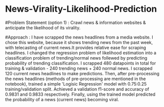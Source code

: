 # News-Virality-Likelihood-Prediction
#Problem Statement (option 1) :
Crawl news & information websites & anticipate the likelihood of its virality.

#Approach :
I have scrapped the news headlines from a media website. I chose this website, because it shows trending news from the past week, with telecasting of current news.It provides relative ease for scraping headlines.
I changed the regression problem of likelihood estimation into a classification problem of trending/normal news follewed by predicting probability of trending classification.
I scrapped 480 datapoints in total for training & validation - 240 trending news + 240 normal news. 
I scrapped 120 current news headlines to make predictions.
Then, after pre-processing the news headlines (methods of pre-processing are mentioned in the notebook), trained a  simple 'Logisic Regression' model with 0.75:0.25 training/validation split.
Achieved a validation f1-score and accuracy of 0.9831 and 0.9833 respectively.
Finally, using the trained model predicted the probability of a news (current news) becoming viral.
